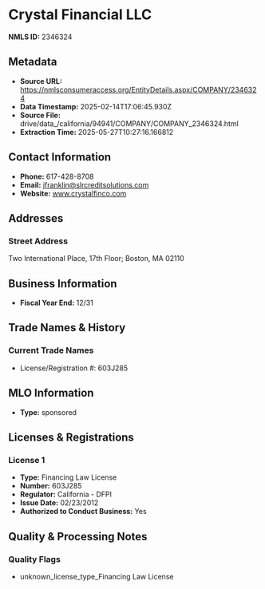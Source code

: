 # Crystal Financial LLC

**NMLS ID:** 2346324

## Metadata
- **Source URL:** https://nmlsconsumeraccess.org/EntityDetails.aspx/COMPANY/2346324
- **Data Timestamp:** 2025-02-14T17:06:45.930Z
- **Source File:** drive/data_/california/94941/COMPANY/COMPANY_2346324.html
- **Extraction Time:** 2025-05-27T10:27:16.166812

## Contact Information
- **Phone:** 617-428-8708
- **Email:** jfranklin@slrcreditsolutions.com
- **Website:** www.crystalfinco.com

## Addresses
### Street Address
Two International Place, 17th Floor; Boston, MA 02110

## Business Information
- **Fiscal Year End:** 12/31

## Trade Names & History
### Current Trade Names
- License/Registration #: 603J285

## MLO Information
- **Type:** sponsored

## Licenses & Registrations

### License 1
- **Type:** Financing Law License
- **Number:** 603J285
- **Regulator:** California - DFPI
- **Issue Date:** 02/23/2012
- **Authorized to Conduct Business:** Yes

## Quality & Processing Notes
### Quality Flags
- unknown_license_type_Financing Law License
